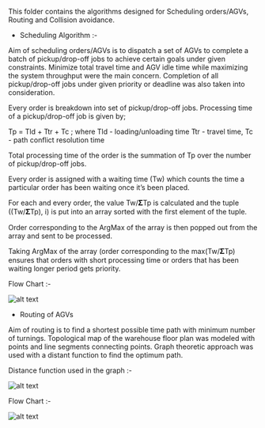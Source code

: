 This folder contains the algorithms designed for Scheduling orders/AGVs, Routing and Collision avoidance. 

* Scheduling Algorithm :-

Aim of scheduling orders/AGVs is to dispatch a set of AGVs to complete a batch of pickup/drop-off jobs to achieve certain goals under given constraints.
Minimize total travel time and AGV idle time while maximizing the system throughput were the main concern.
Completion of all pickup/drop-off jobs under given priority or deadline was also taken into consideration.

Every order is breakdown into set of pickup/drop-off jobs. Processing time of a pickup/drop-off job is given by;
                
Tp = Tld + Ttr + Tc    ; where      Tld  - loading/unloading time
                                    Ttr   - travel time, 
                                    Tc -  path conflict resolution time    
                
Total processing time of the order is the summation of  Tp over the number of pickup/drop-off jobs.

Every order is assigned with a waiting time (Tw) which counts the time a particular order has been waiting once it’s been placed.

For each and every order, the  value Tw/𝚺Tp is calculated and the tuple ((Tw/𝚺Tp), i) is put into an array sorted with the first element of the tuple.

Order corresponding to the ArgMax of the array is then popped out from the array and sent to be processed.

Taking ArgMax of the array (order corresponding to the max(Tw/𝚺Tp) ensures that orders with short processing time or orders that has been waiting longer period gets priority.

Flow Chart :-

![alt text](https://github.com/cepdnaclk/e16-3yp-smart-pharmaceutical-warehousing/blob/main/Software/Algorithms/Scheduling%20Algorithm%20Flowchart.png)


* Routing of AGVs

Aim of routing is to find a shortest possible time path with minimum number of turnings.
Topological map of the warehouse floor plan was modeled with points and line segments connecting points. 
Graph theoretic approach was used with a distant function to find the optimum path. 

Distance function used in the graph :-

![alt text](https://github.com/cepdnaclk/e16-3yp-smart-pharmaceutical-warehousing/blob/main/Software/Algorithms/distance_function.png)

Flow Chart :-

![alt text](https://github.com/cepdnaclk/e16-3yp-smart-pharmaceutical-warehousing/blob/main/Software/Algorithms/Routing%20Algorithm%20Flowchart.png)

